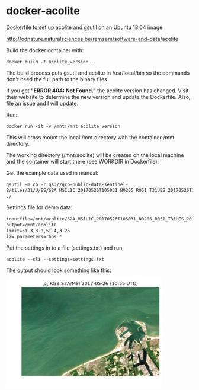 # docker-acolite
Dockerfile to set up acolite and gsutil on an Ubuntu 18.04 image.

http://odnature.naturalsciences.be/remsem/software-and-data/acolite

Build the docker container with:
<pre><code>docker build -t acolite_version . </pre></code>

The build process puts gsutil and acolite in /usr/local/bin so the commands don't need the full path to the binary files.

If you get <b>"ERROR 404: Not Found."</b> the acolite version has changed. Visit their website to determine the new version and update the Dockerfile. Also, file an issue and I will update.

Run:
<pre><code>docker run -it -v /mnt:/mnt acolite_version</pre></code>

This will cross mount the local /mnt directory with the container /mnt directory.

The working directory (/mnt/acolite) will be created on the local machine and the container will start there (see WORKDIR in Dockerfile):

Get the example data used in manual:
<pre><code>gsutil -m cp -r gs://gcp-public-data-sentinel-2/tiles/31/U/ES/S2A_MSIL1C_20170526T105031_N0205_R051_T31UES_20170526T105518.SAFE/ ./ </pre></code>

Settings file for demo data:
<pre><code>inputfile=/mnt/acolite/S2A_MSIL1C_20170526T105031_N0205_R051_T31UES_20170526T105518.SAFE 
output=/mnt/acolite
limit=51.3,3.0,51.4,3.25
l2w_parameters=rhos_*</pre></code>

Put the settings in to a file (settings.txt) and run:

<pre><code>acolite --cli --settings=settings.txt</pre></code>

The output should look something like this:

![Alt text](/S2A_MSI_2017_05_26_10_50_31_T31UES_rgb_rhos.jpg?raw=true "acolite output")
